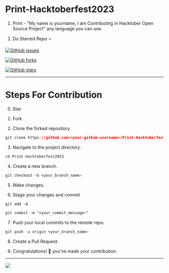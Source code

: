 # Print-Hacktoberfest2023
1. Print - "My name is yourname, I am Contributing in Hacktober Open Source Project" any language you can use. 

2. Do Starred Repo ⭐

[![GitHub issues](https://img.shields.io/github/issues/sritikamanjrekar/Print-Hacktoberfest2022?style=for-the-badge)](https://github.com/sritikamanjrekar/Print-Hacktoberfest2023/issues)

[![GitHub forks](https://img.shields.io/github/forks/sritikamanjrekar/Print-Hacktoberfest2022?style=for-the-badge)](https://github.com/sritikamanjrekar/Print-Hacktoberfest2023/network)

[![GitHub stars](https://img.shields.io/github/stars/sritikamanjrekar/Print-Hacktoberfest2022?style=for-the-badge)](https://github.com/sritikamanjrekar/Print-Hacktoberfest2023/stargazers)


---

# Steps For Contribution

0. Star 

1. Fork 

2. Clone the forked repository.
```css
git clone https://github.com/<your-github-username>/Print-Hacktoberfest2023
```
  
3. Navigate to the project directory.
```py
cd Print-Hacktoberfest2023
```

4. Create a new branch.
```css
git checkout -b <your_branch_name>
```

5. Make changes.

6. Stage your changes and commit
```css
git add -A

git commit -m "<your_commit_message>"
```

7. Push your local commits to the remote repo.
```css
git push -u origin <your_branch_name>
```

8. Create a Pull Request.

9. Congratulations! 🎉 you've made your contribution.


---
[![](https://opencollective.com/html-react-parser/contributors.svg?width=890&button=false)](https://github.com/remarkablemark/html-react-parser/graphs/contributors)
